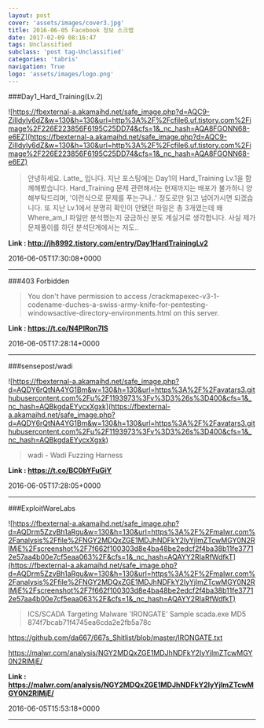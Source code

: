 ```yaml
---
layout: post
cover: 'assets/images/cover3.jpg'
title: 2016-06-05 Facebook 정보 스크랩
date: 2017-02-09 08:16:47
tags: Unclassified
subclass: 'post tag-Unclassified'
categories: 'tabris'
navigation: True
logo: 'assets/images/logo.png'
---
```


###Day1_Hard_Training(Lv.2)

![https://fbexternal-a.akamaihd.net/safe_image.php?d=AQC9-ZiIIdyly6dZ&w=130&h=130&url=http%3A%2F%2Fcfile6.uf.tistory.com%2Fimage%2F226E223856F6195C25DD74&cfs=1&_nc_hash=AQA8FGONN68-e6EZ](https://fbexternal-a.akamaihd.net/safe_image.php?d=AQC9-ZiIIdyly6dZ&w=130&h=130&url=http%3A%2F%2Fcfile6.uf.tistory.com%2Fimage%2F226E223856F6195C25DD74&cfs=1&_nc_hash=AQA8FGONN68-e6EZ)

>안녕하세요. Latte_ 입니다. 지난 포스팅에는 Day1의 Hard_Training Lv.1을 함께해봤습니다. Hard_Training 문제 관련해서는 현재까지는 배포가 불가하니 양해부탁드리며, '이런식으로 문제를 푸는구나..' 정도로만 읽고 넘어가시면 되겠습니다. 또 지난 Lv.1에서 분명히 확인이 안됐던 파일은 총 3개였는데 왜 Where_am_I 파일만 분석했는지 궁금하신 분도 계실거로 생각합니다. 사실 제가 문제풀이를 하던 분석단계에서는 저도..

**Link : <http://jh8992.tistory.com/entry/Day1HardTrainingLv2>**

2016-06-05T17:30:08+0000

---

###403 Forbidden

>You don't have permission to access /crackmapexec-v3-1-codename-duches-a-swiss-army-knife-for-pentesting-windowsactive-directory-environments.html on this server.

**Link : <https://t.co/N4PIRon7lS>**

2016-06-05T17:28:14+0000

---

###sensepost/wadi

![https://fbexternal-a.akamaihd.net/safe_image.php?d=AQDY6rQtNA4YG1Bm&w=130&h=130&url=https%3A%2F%2Favatars3.githubusercontent.com%2Fu%2F1193973%3Fv%3D3%26s%3D400&cfs=1&_nc_hash=AQBkgdaEYycxXgxk](https://fbexternal-a.akamaihd.net/safe_image.php?d=AQDY6rQtNA4YG1Bm&w=130&h=130&url=https%3A%2F%2Favatars3.githubusercontent.com%2Fu%2F1193973%3Fv%3D3%26s%3D400&cfs=1&_nc_hash=AQBkgdaEYycxXgxk)

>wadi - Wadi Fuzzing Harness

**Link : <https://t.co/BC0bYFuGiY>**

2016-06-05T17:28:05+0000

---

###ExploitWareLabs

![https://fbexternal-a.akamaihd.net/safe_image.php?d=AQDrm5ZzvBh1aRgu&w=130&h=130&url=https%3A%2F%2Fmalwr.com%2Fanalysis%2Ffile%2FNGY2MDQxZGE1MDJhNDFkY2IyYjlmZTcwMGY0N2RlMjE%2Fscreenshot%2F7f662f100303d8e4ba48be2edcf2f4ba38b11fe37712e57aa4b00e7cf5eaa063%2F&cfs=1&_nc_hash=AQAYY2RIaRfWdfkT](https://fbexternal-a.akamaihd.net/safe_image.php?d=AQDrm5ZzvBh1aRgu&w=130&h=130&url=https%3A%2F%2Fmalwr.com%2Fanalysis%2Ffile%2FNGY2MDQxZGE1MDJhNDFkY2IyYjlmZTcwMGY0N2RlMjE%2Fscreenshot%2F7f662f100303d8e4ba48be2edcf2f4ba38b11fe37712e57aa4b00e7cf5eaa063%2F&cfs=1&_nc_hash=AQAYY2RIaRfWdfkT)

>ICS/SCADA Targeting Malware 'IRONGATE' Sample scada.exe MD5 874f7bcab71f4745ea6cda2e2fb5a78c 

https://github.com/da667/667s_Shitlist/blob/master/IRONGATE.txt

https://malwr.com/analysis/NGY2MDQxZGE1MDJhNDFkY2IyYjlmZTcwMGY0N2RlMjE/

**Link : <https://malwr.com/analysis/NGY2MDQxZGE1MDJhNDFkY2IyYjlmZTcwMGY0N2RlMjE/>**

2016-06-05T15:53:18+0000

---

